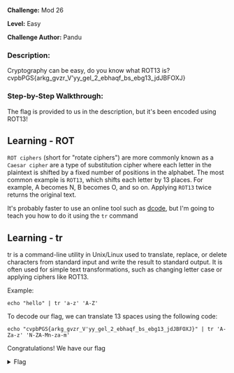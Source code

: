 **Challenge:** Mod 26

**Level:** Easy

**Challenge Author:** Pandu

### Description: 
Cryptography can be easy, do you know what ROT13 is? cvpbPGS{arkg_gvzr_V'yy_gel_2_ebhaqf_bs_ebg13_jdJBFOXJ}

### Step-by-Step Walkthrough:
The flag is provided to us in the description, but it's been encoded using ROT13!

## Learning - ROT
`ROT ciphers` (short for "rotate ciphers") are more commonly known as a `Caesar cipher` are a type of substitution cipher where each letter in the plaintext is shifted by a fixed number of positions in the alphabet. The most common example is `ROT13`, which shifts each letter by 13 places. For example, A becomes N, B becomes O, and so on. Applying `ROT13` twice returns the original text.

It's probably faster to use an online tool such as [dcode](https://www.dcode.fr/caesar-cipher), but I'm going to teach you how to do it using the `tr` command

## Learning - tr
tr is a command-line utility in Unix/Linux used to translate, replace, or delete characters from standard input and write the result to standard output. It is often used for simple text transformations, such as changing letter case or applying ciphers like ROT13.

Example:

`echo "hello" | tr 'a-z' 'A-Z'`

To decode our flag, we can translate 13 spaces using the following code:

`echo "cvpbPGS{arkg_gvzr_V'yy_gel_2_ebhaqf_bs_ebg13_jdJBFOXJ}" | tr 'A-Za-z' 'N-ZA-Mn-za-m'`

Congratulations! We have our flag

<details><summary>Flag</summary>
    <pre>
    picoCTF{next_time_I'll_try_2_rounds_of_rot13_wqWOSBKW}
    </pre>
   </details>